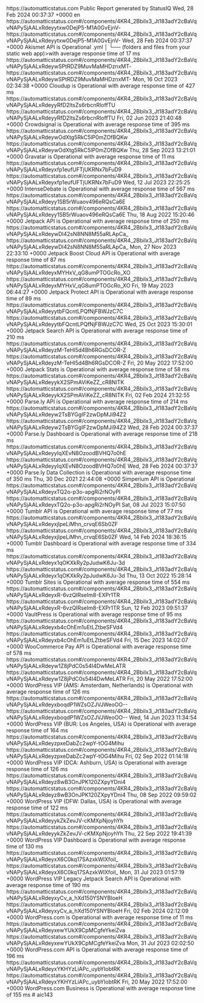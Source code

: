 <?xml version="1.0" encoding="UTF-8"?>
<rss version="2.0" xmlns:site24x7="https://www.site24x7.com/rssdefinitions.do#">
  <channel>
    <title>Automattic Status - Status</title>
    <link>https://automatticstatus.com</link>
    <description>Public Report generated by StatusIQ</description>
    <pubDate>Wed, 28 Feb 2024 00:37:37 +0000</pubDate>
    <language>en</language>
    <item>
      <title>Akismet API - Operational</title>
      <link>https://automatticstatus.com#/components/4KR4_2Bbilx3_Jt183adY2cBaVqvNAPySjAALxRdeyytxw0DejP5-M1A0GvEjnV-</link>
      <guid>https://automatticstatus.com#/components/4KR4_2Bbilx3_Jt183adY2cBaVqvNAPySjAALxRdeyytxw0DejP5-M1A0GvEjnV-</guid>
      <pubDate>Wed, 28 Feb 2024 00:37:37 +0000</pubDate>
      <description>Akismet API is Operational</description>
      <Felicia Ann Kelley:├── .github
│   └── workflows
│       └── azure-static-web-apps-<DEFAULT_HOSTNAME>.yml
│
└── (folders and files from your static web app)>with average response time of 17 ms</site24x7:responsetime>
    </item>
    <item>
      <title>Cloudup - Operational</title>
      <link>https://automatticstatus.com#/components/4KR4_2Bbilx3_Jt183adY2cBaVqvNAPySjAALxRdeywSPtRDZ9MuvMaMHDznxMT-</link>
      <guid>https://automatticstatus.com#/components/4KR4_2Bbilx3_Jt183adY2cBaVqvNAPySjAALxRdeywSPtRDZ9MuvMaMHDznxMT-</guid>
      <pubDate>Mon, 16 Oct 2023 02:34:38 +0000</pubDate>
      <description>Cloudup is Operational</description>
      <site24x7:responsetime>with average response time of 427 ms</site24x7:responsetime>
    </item>
    <item>
      <title>Crowdsignal - Operational</title>
      <link>https://automatticstatus.com#/components/4KR4_2Bbilx3_Jt183adY2cBaVqvNAPySjAALxRdeyyRfD2ltsZs6rbcnRloffTU</link>
      <guid>https://automatticstatus.com#/components/4KR4_2Bbilx3_Jt183adY2cBaVqvNAPySjAALxRdeyyRfD2ltsZs6rbcnRloffTU</guid>
      <pubDate>Fri, 02 Jun 2023 21:40:48 +0000</pubDate>
      <description>Crowdsignal is Operational</description>
      <site24x7:responsetime>with average response time of 395 ms</site24x7:responsetime>
    </item>
    <item>
      <title>Gravatar - Operational</title>
      <link>https://automatticstatus.com#/components/4KR4_2Bbilx3_Jt183adY2cBaVqvNAPySjAALxRdeywOdXtg5RkC5lP0mZOfBQKw</link>
      <guid>https://automatticstatus.com#/components/4KR4_2Bbilx3_Jt183adY2cBaVqvNAPySjAALxRdeywOdXtg5RkC5lP0mZOfBQKw</guid>
      <pubDate>Thu, 28 Sep 2023 13:21:01 +0000</pubDate>
      <description>Gravatar is Operational</description>
      <site24x7:responsetime>with average response time of 11 ms</site24x7:responsetime>
    </item>
    <item>
      <title>IntenseDebate - Operational</title>
      <link>https://automatticstatus.com#/components/4KR4_2Bbilx3_Jt183adY2cBaVqvNAPySjAALxRdeyxfp1eufUFTjUKRNx7bFuD9</link>
      <guid>https://automatticstatus.com#/components/4KR4_2Bbilx3_Jt183adY2cBaVqvNAPySjAALxRdeyxfp1eufUFTjUKRNx7bFuD9</guid>
      <pubDate>Wed, 12 Jul 2023 22:25:25 +0000</pubDate>
      <description>IntenseDebate is Operational</description>
      <site24x7:responsetime>with average response time of 567 ms</site24x7:responsetime>
    </item>
    <item>
      <title>Jetpack API - Operational</title>
      <link>https://automatticstatus.com#/components/4KR4_2Bbilx3_Jt183adY2cBaVqvNAPySjAALxRdeyy1SB5rWuaov496eRQsCa6E</link>
      <guid>https://automatticstatus.com#/components/4KR4_2Bbilx3_Jt183adY2cBaVqvNAPySjAALxRdeyy1SB5rWuaov496eRQsCa6E</guid>
      <pubDate>Thu, 18 Aug 2022 15:20:46 +0000</pubDate>
      <description>Jetpack API is Operational</description>
      <site24x7:responsetime>with average response time of 250 ms</site24x7:responsetime>
    </item>
    <item>
      <title>Jetpack Boost Cloud API - Operational</title>
      <link>https://automatticstatus.com#/components/4KR4_2Bbilx3_Jt183adY2cBaVqvNAPySjAALxRdeywDl42sN8NN8M55aRLApCa_</link>
      <guid>https://automatticstatus.com#/components/4KR4_2Bbilx3_Jt183adY2cBaVqvNAPySjAALxRdeywDl42sN8NN8M55aRLApCa_</guid>
      <pubDate>Mon, 27 Nov 2023 22:33:10 +0000</pubDate>
      <description>Jetpack Boost Cloud API is Operational</description>
      <site24x7:responsetime>with average response time of 87 ms</site24x7:responsetime>
    </item>
    <item>
      <title>Jetpack Protect API - Operational</title>
      <link>https://automatticstatus.com#/components/4KR4_2Bbilx3_Jt183adY2cBaVqvNAPySjAALxRdeyxMYHxV_qG8umPTOGcRo_XO</link>
      <guid>https://automatticstatus.com#/components/4KR4_2Bbilx3_Jt183adY2cBaVqvNAPySjAALxRdeyxMYHxV_qG8umPTOGcRo_XO</guid>
      <pubDate>Fri, 19 May 2023 06:44:27 +0000</pubDate>
      <description>Jetpack Protect API is Operational</description>
      <site24x7:responsetime>with average response time of 89 ms</site24x7:responsetime>
    </item>
    <item>
      <title>Jetpack Search API - Operational</title>
      <link>https://automatticstatus.com#/components/4KR4_2Bbilx3_Jt183adY2cBaVqvNAPySjAALxRdeyytbFQcntLPQfNjFBWJzC7C</link>
      <guid>https://automatticstatus.com#/components/4KR4_2Bbilx3_Jt183adY2cBaVqvNAPySjAALxRdeyytbFQcntLPQfNjFBWJzC7C</guid>
      <pubDate>Wed, 25 Oct 2023 15:30:01 +0000</pubDate>
      <description>Jetpack Search API is Operational</description>
      <site24x7:responsetime>with average response time of 210 ms</site24x7:responsetime>
    </item>
    <item>
      <title>Jetpack Stats - Operational</title>
      <link>https://automatticstatus.com#/components/4KR4_2Bbilx3_Jt183adY2cBaVqvNAPySjAALxRdeyzM-TeHl5d4Bh6RGsDCOR-Z</link>
      <guid>https://automatticstatus.com#/components/4KR4_2Bbilx3_Jt183adY2cBaVqvNAPySjAALxRdeyzM-TeHl5d4Bh6RGsDCOR-Z</guid>
      <pubDate>Fri, 20 May 2022 17:52:00 +0000</pubDate>
      <description>Jetpack Stats is Operational</description>
      <site24x7:responsetime>with average response time of 58 ms</site24x7:responsetime>
    </item>
    <item>
      <title>Parse.ly API - Operational</title>
      <link>https://automatticstatus.com#/components/4KR4_2Bbilx3_Jt183adY2cBaVqvNAPySjAALxRdeyykX2SPmAViKeZZ_cR8NlTK</link>
      <guid>https://automatticstatus.com#/components/4KR4_2Bbilx3_Jt183adY2cBaVqvNAPySjAALxRdeyykX2SPmAViKeZZ_cR8NlTK</guid>
      <pubDate>Fri, 02 Feb 2024 21:32:55 +0000</pubDate>
      <description>Parse.ly API is Operational</description>
      <site24x7:responsetime>with average response time of 214 ms</site24x7:responsetime>
    </item>
    <item>
      <title>Parse.ly Dashboard - Operational</title>
      <link>https://automatticstatus.com#/components/4KR4_2Bbilx3_Jt183adY2cBaVqvNAPySjAALxRdeyw2TsBYGgIF2zwDpMJi94Z2</link>
      <guid>https://automatticstatus.com#/components/4KR4_2Bbilx3_Jt183adY2cBaVqvNAPySjAALxRdeyw2TsBYGgIF2zwDpMJi94Z2</guid>
      <pubDate>Wed, 28 Feb 2024 00:37:37 +0000</pubDate>
      <description>Parse.ly Dashboard is Operational</description>
      <site24x7:responsetime>with average response time of 218 ms</site24x7:responsetime>
    </item>
    <item>
      <title>Parse.ly Data Collection - Operational</title>
      <link>https://automatticstatus.com#/components/4KR4_2Bbilx3_Jt183adY2cBaVqvNAPySjAALxRdeyyIqXEvN8OzoodBVHQ7o0hE</link>
      <guid>https://automatticstatus.com#/components/4KR4_2Bbilx3_Jt183adY2cBaVqvNAPySjAALxRdeyyIqXEvN8OzoodBVHQ7o0hE</guid>
      <pubDate>Wed, 28 Feb 2024 00:37:37 +0000</pubDate>
      <description>Parse.ly Data Collection is Operational</description>
      <site24x7:responsetime>with average response time of 350 ms</site24x7:responsetime>
    </item>
    <item>
      <title>Simperium API - Operational</title>
      <pubDate>Thu, 30 Dec 2021 22:44:08 +0000</pubDate>
      <description>Simperium API is Operational</description>
    </item>
    <item>
      <title>Tumblr API - Operational</title>
      <link>https://automatticstatus.com#/components/4KR4_2Bbilx3_Jt183adY2cBaVqvNAPySjAALxRdeyxTQ2o-p3o-apgRi2rNOyPl</link>
      <guid>https://automatticstatus.com#/components/4KR4_2Bbilx3_Jt183adY2cBaVqvNAPySjAALxRdeyxTQ2o-p3o-apgRi2rNOyPl</guid>
      <pubDate>Sat, 08 Jul 2023 15:07:50 +0000</pubDate>
      <description>Tumblr API is Operational</description>
      <site24x7:responsetime>with average response time of 77 ms</site24x7:responsetime>
    </item>
    <item>
      <title>Tumblr Dashboard - Operational</title>
      <link>https://automatticstatus.com#/components/4KR4_2Bbilx3_Jt183adY2cBaVqvNAPySjAALxRdeyxjlpeLiMhn_crvqE6Sb0ZF</link>
      <guid>https://automatticstatus.com#/components/4KR4_2Bbilx3_Jt183adY2cBaVqvNAPySjAALxRdeyxjlpeLiMhn_crvqE6Sb0ZF</guid>
      <pubDate>Wed, 14 Feb 2024 18:36:15 +0000</pubDate>
      <description>Tumblr Dashboard is Operational</description>
      <site24x7:responsetime>with average response time of 334 ms</site24x7:responsetime>
    </item>
    <item>
      <title>Tumblr Sites - Operational</title>
      <link>https://automatticstatus.com#/components/4KR4_2Bbilx3_Jt183adY2cBaVqvNAPySjAALxRdeyx1qOKXkRy2pJudwK6Ju-3d</link>
      <guid>https://automatticstatus.com#/components/4KR4_2Bbilx3_Jt183adY2cBaVqvNAPySjAALxRdeyx1qOKXkRy2pJudwK6Ju-3d</guid>
      <pubDate>Thu, 13 Oct 2022 15:28:14 +0000</pubDate>
      <description>Tumblr Sites is Operational</description>
      <site24x7:responsetime>with average response time of 554 ms</site24x7:responsetime>
    </item>
    <item>
      <title>VaultPress - Operational</title>
      <link>https://automatticstatus.com#/components/4KR4_2Bbilx3_Jt183adY2cBaVqvNAPySjAALxRdeyxR-6vzQIRseIm8-EXPr1TR</link>
      <guid>https://automatticstatus.com#/components/4KR4_2Bbilx3_Jt183adY2cBaVqvNAPySjAALxRdeyxR-6vzQIRseIm8-EXPr1TR</guid>
      <pubDate>Sun, 12 Feb 2023 09:51:37 +0000</pubDate>
      <description>VaultPress is Operational</description>
      <site24x7:responsetime>with average response time of 95 ms</site24x7:responsetime>
    </item>
    <item>
      <title>WooCommerce Pay API - Operational</title>
      <link>https://automatticstatus.com#/components/4KR4_2Bbilx3_Jt183adY2cBaVqvNAPySjAALxRdeyxb4cOhEm1uEtLZtbeSFVd4</link>
      <guid>https://automatticstatus.com#/components/4KR4_2Bbilx3_Jt183adY2cBaVqvNAPySjAALxRdeyxb4cOhEm1uEtLZtbeSFVd4</guid>
      <pubDate>Fri, 15 Dec 2023 14:02:07 +0000</pubDate>
      <description>WooCommerce Pay API is Operational</description>
      <site24x7:responsetime>with average response time of 578 ms</site24x7:responsetime>
    </item>
    <item>
      <title>WordPress VIP (AMS: Amsterdam, Netherlands) - Operational</title>
      <link>https://automatticstatus.com#/components/4KR4_2Bbilx3_Jt183adY2cBaVqvNAPySjAALxRdeyw1Z8jPdC0s54I4DwMeLATR</link>
      <guid>https://automatticstatus.com#/components/4KR4_2Bbilx3_Jt183adY2cBaVqvNAPySjAALxRdeyw1Z8jPdC0s54I4DwMeLATR</guid>
      <pubDate>Fri, 20 May 2022 17:52:00 +0000</pubDate>
      <description>WordPress VIP (AMS: Amsterdam, Netherlands) is Operational</description>
      <site24x7:responsetime>with average response time of 126 ms</site24x7:responsetime>
    </item>
    <item>
      <title>WordPress VIP (BUR: Los Angeles, USA) - Operational</title>
      <link>https://automatticstatus.com#/components/4KR4_2Bbilx3_Jt183adY2cBaVqvNAPySjAALxRdeyxboqdP1WZsOZJVJWeoOO--</link>
      <guid>https://automatticstatus.com#/components/4KR4_2Bbilx3_Jt183adY2cBaVqvNAPySjAALxRdeyxboqdP1WZsOZJVJWeoOO--</guid>
      <pubDate>Wed, 14 Jun 2023 11:34:54 +0000</pubDate>
      <description>WordPress VIP (BUR: Los Angeles, USA) is Operational</description>
      <site24x7:responsetime>with average response time of 164 ms</site24x7:responsetime>
    </item>
    <item>
      <title>WordPress VIP (DCA: Ashburn, USA) - Operational</title>
      <link>https://automatticstatus.com#/components/4KR4_2Bbilx3_Jt183adY2cBaVqvNAPySjAALxRdeyzpxeDabZc2wpY-tOG4Mihu</link>
      <guid>https://automatticstatus.com#/components/4KR4_2Bbilx3_Jt183adY2cBaVqvNAPySjAALxRdeyzpxeDabZc2wpY-tOG4Mihu</guid>
      <pubDate>Fri, 02 Sep 2022 01:14:18 +0000</pubDate>
      <description>WordPress VIP (DCA: Ashburn, USA) is Operational</description>
      <site24x7:responsetime>with average response time of 126 ms</site24x7:responsetime>
    </item>
    <item>
      <title>WordPress VIP (DFW: Dallas, USA) - Operational</title>
      <link>https://automatticstatus.com#/components/4KR4_2Bbilx3_Jt183adY2cBaVqvNAPySjAALxRdeyz8wB3OnJPK120ZXpyYDni4</link>
      <guid>https://automatticstatus.com#/components/4KR4_2Bbilx3_Jt183adY2cBaVqvNAPySjAALxRdeyz8wB3OnJPK120ZXpyYDni4</guid>
      <pubDate>Thu, 08 Sep 2022 09:59:02 +0000</pubDate>
      <description>WordPress VIP (DFW: Dallas, USA) is Operational</description>
      <site24x7:responsetime>with average response time of 122 ms</site24x7:responsetime>
    </item>
    <item>
      <title>WordPress VIP Dashboard - Operational</title>
      <link>https://automatticstatus.com#/components/4KR4_2Bbilx3_Jt183adY2cBaVqvNAPySjAALxRdeyykZkZevJV-cKMXpNjoyhYh</link>
      <guid>https://automatticstatus.com#/components/4KR4_2Bbilx3_Jt183adY2cBaVqvNAPySjAALxRdeyykZkZevJV-cKMXpNjoyhYh</guid>
      <pubDate>Thu, 22 Sep 2022 19:41:39 +0000</pubDate>
      <description>WordPress VIP Dashboard is Operational</description>
      <site24x7:responsetime>with average response time of 130 ms</site24x7:responsetime>
    </item>
    <item>
      <title>WordPress VIP Legacy Jetpack Search API - Operational</title>
      <link>https://automatticstatus.com#/components/4KR4_2Bbilx3_Jt183adY2cBaVqvNAPySjAALxRdeyxX6C0kq17SAzxkWIXfoil_</link>
      <guid>https://automatticstatus.com#/components/4KR4_2Bbilx3_Jt183adY2cBaVqvNAPySjAALxRdeyxX6C0kq17SAzxkWIXfoil_</guid>
      <pubDate>Mon, 31 Jul 2023 01:57:19 +0000</pubDate>
      <description>WordPress VIP Legacy Jetpack Search API is Operational</description>
      <site24x7:responsetime>with average response time of 190 ms</site24x7:responsetime>
    </item>
    <item>
      <title>WordPress.com - Operational</title>
      <link>https://automatticstatus.com#/components/4KR4_2Bbilx3_Jt183adY2cBaVqvNAPySjAALxRdeyxyCv_a_hXd150YSNYBIoeH</link>
      <guid>https://automatticstatus.com#/components/4KR4_2Bbilx3_Jt183adY2cBaVqvNAPySjAALxRdeyxyCv_a_hXd150YSNYBIoeH</guid>
      <pubDate>Fri, 02 Feb 2024 02:12:09 +0000</pubDate>
      <description>WordPress.com is Operational</description>
      <site24x7:responsetime>with average response time of 11 ms</site24x7:responsetime>
    </item>
    <item>
      <title>WordPress.com API - Operational</title>
      <link>https://automatticstatus.com#/components/4KR4_2Bbilx3_Jt183adY2cBaVqvNAPySjAALxRdeyxewYUkX9CpMCgfeYkeiZva</link>
      <guid>https://automatticstatus.com#/components/4KR4_2Bbilx3_Jt183adY2cBaVqvNAPySjAALxRdeyxewYUkX9CpMCgfeYkeiZva</guid>
      <pubDate>Mon, 31 Jul 2023 02:02:50 +0000</pubDate>
      <description>WordPress.com API is Operational</description>
      <site24x7:responsetime>with average response time of 196 ms</site24x7:responsetime>
    </item>
    <item>
      <title>WordPress.com Business - Operational</title>
      <link>https://automatticstatus.com#/components/4KR4_2Bbilx3_Jt183adY2cBaVqvNAPySjAALxRdeyxYKHYzLiAPc_uybYIobtRK</link>
      <guid>https://automatticstatus.com#/components/4KR4_2Bbilx3_Jt183adY2cBaVqvNAPySjAALxRdeyxYKHYzLiAPc_uybYIobtRK</guid>
      <pubDate>Fri, 20 May 2022 17:52:00 +0000</pubDate>
      <description>WordPress.com Business is Operational</description>
      <site24x7:responsetime>with average response time of 155 ms</site24x7:responsetime>
    </item>
  </channel>
</rss># aic143
